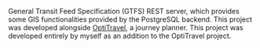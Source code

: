 General Transit Feed Specification (GTFS) REST server, which provides some
GIS functionalities provided by the PostgreSQL backend. This project was
developed alongside [OptiTravel](https://github.com/denysvitali/optitravel), a journey planner. 
This project was developed entirely by myself as an addition to the OptiTravel project.